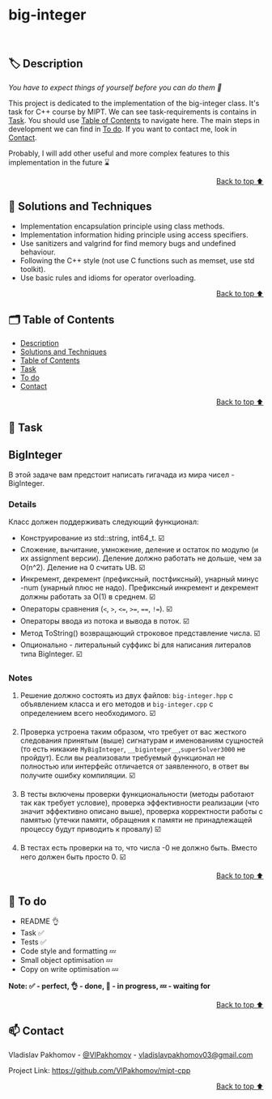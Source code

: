 # big-integer

<br/>

<a id="description"></a>
## 🏷️ Description

*You have to expect things of yourself before you can do them 💫* </br>

This project is dedicated to the implementation of the big-integer class. It's task for C++ course by MIPT. We can see task-requirements is contains in [Task](#task). You should use [Table of Contents](#️table_of_contents) to navigate here. The main steps in development we can find in [To do](#to_do). If you want to contact me, look in [Contact](#contact).<br/>

Probably, I will add other useful and more complex features to this implementation in the future ⌛ 

<p align="right"><a href="#string">Back to top ⬆️</a></p>

<a id="solutions_and_techniques"></a>
## 🎯 Solutions and Techniques

- Implementation encapsulation principle using class methods.
- Implementation information hiding principle using access specifiers.
- Use sanitizers and valgrind for find memory bugs and undefined behaviour.
- Following the C++ style (not use C functions such as memset, use std toolkit). 
- Use basic rules and idioms for operator overloading.   

<p align="right"><a href="#string">Back to top ⬆️</a></p>

<a id="table_of_contents"></a>
## 🗂️ Table of Contents 
- [Description](#️-description)
- [Solutions and Techniques](#-solutions-and-techniques)
- [Table of Contents](#️-table-of-contents)
- [Task](#-task)
- [To do](#-to-do)
- [Contact](#-contact)


<p align="right"><a href="#string">Back to top ⬆️</a></p>

<a id="task"></a>
## 📄 Task 

## BigInteger

В этой задаче вам предстоит написать гигачада из мира чисел - BigInteger.

### Details

Класс должен поддерживать следующий функционал:
* Конструирование из std::string, int64_t. ☑️
* Сложение, вычитание, умножение, деление и остаток по модулю (и их assignment версии). 
  Деление должно работать не дольше, чем за O(n^2). Деление на 0 считать UB. ☑️
* Инкремент, декремент (префиксный, постфиксный), унарный минус -num (унарный плюс не надо). 
  Префиксный инкремент и декремент должны работать за O(1) в среднем. ☑️
* Операторы сравнения (`<`, `>`, `<=`, `>=`, `==`, `!=`). ☑️
* Операторы ввода из потока и вывода в поток. ☑️
* Метод ToString() возвращающий строковое представление числа. ☑️
* Опционально - литеральный суффикс bi для написания литералов типа BigInteger. ☑️

### Notes

1. Решение должно состоять из двух файлов: `big-integer.hpp` с объявлением класса и его методов и `big-integer.cpp` с определением всего необходимого. ☑️

2. Проверка устроена таким образом, что требует от вас жесткого следования принятым (выше)
   сигнатурам и именованиям сущностей (то есть никакие `MyBigInteger`, `__biginteger__`,`superSolver3000` не пройдут).
   Если вы реализовали требуемый функционал не полностью или интерфейс отличается от заявленного,
   в ответ вы получите ошибку компиляции. ☑️

3. В тесты включены проверки функциональности (методы работают так как требует условие),
   проверка эффективности реализации (что значит эффективно описано выше),
   проверка корректности работы с памятью (утечки памяти, обращения к памяти
   не принадлежащей процессу будут приводить к провалу) ☑️

4. В тестах есть проверки на то, что числа -0 не должно быть. Вместо него должен быть просто 0. ☑️

<p align="right"><a href="#string">Back to top ⬆️</a></p>

<a id="to_do"></a>
## 📌 To do 

- README 👌
- Task ✅ 
- Tests ✅
- Code style and formatting 💤 
- Small object optimisation 💤
- Copy on write optimisation 💤


**Note: ✅ - perfect, 👌 - done, 🔄 - in progress, 💤 - waiting for** 

<p align="right"><a href="#string">Back to top ⬆️</a></p>


<a id="contact"></a>
## 📫 Contact  

Vladislav Pakhomov - [@VlPakhomov](https://t.me/VlPakhomov) - [vladislavpakhomov03@gmail.com](mailto:vladislavpakhomov03@gmail.com)

Project Link: https://github.com/VlPakhomov/mipt-cpp

<p align="right"><a href="#string">Back to top ⬆️</a></p>

